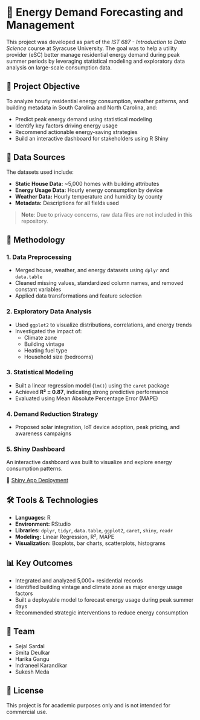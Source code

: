 # 🏡 Energy Demand Forecasting and Management

This project was developed as part of the *IST 687 - Introduction to Data Science* course at Syracuse University. The goal was to help a utility provider (eSC) better manage residential energy demand during peak summer periods by leveraging statistical modeling and exploratory data analysis on large-scale consumption data.

## 📌 Project Objective

To analyze hourly residential energy consumption, weather patterns, and building metadata in South Carolina and North Carolina, and:

- Predict peak energy demand using statistical modeling
- Identify key factors driving energy usage
- Recommend actionable energy-saving strategies
- Build an interactive dashboard for stakeholders using R Shiny

## 📂 Data Sources

The datasets used include:

- **Static House Data:** ~5,000 homes with building attributes
- **Energy Usage Data:** Hourly energy consumption by device
- **Weather Data:** Hourly temperature and humidity by county
- **Metadata:** Descriptions for all fields used

> **Note**: Due to privacy concerns, raw data files are not included in this repository.

## 🧠 Methodology

### 1. Data Preprocessing

- Merged house, weather, and energy datasets using `dplyr` and `data.table`
- Cleaned missing values, standardized column names, and removed constant variables
- Applied data transformations and feature selection

### 2. Exploratory Data Analysis

- Used `ggplot2` to visualize distributions, correlations, and energy trends
- Investigated the impact of:
  - Climate zone
  - Building vintage
  - Heating fuel type
  - Household size (bedrooms)

### 3. Statistical Modeling

- Built a linear regression model (`lm()`) using the `caret` package
- Achieved **R² = 0.87**, indicating strong predictive performance
- Evaluated using Mean Absolute Percentage Error (MAPE)

### 4. Demand Reduction Strategy

- Proposed solar integration, IoT device adoption, peak pricing, and awareness campaigns

### 5. Shiny Dashboard

An interactive dashboard was built to visualize and explore energy consumption patterns.

🔗 [Shiny App Deployment](https://smitadeulkar.shinyapps.io/shinyapp/)

## 🛠️ Tools & Technologies

- **Languages:** R
- **Environment:** RStudio
- **Libraries:** `dplyr`, `tidyr`, `data.table`, `ggplot2`, `caret`, `shiny`, `readr`
- **Modeling:** Linear Regression, R², MAPE
- **Visualization:** Boxplots, bar charts, scatterplots, histograms

## 📊 Key Outcomes

- Integrated and analyzed 5,000+ residential records
- Identified building vintage and climate zone as major energy usage factors
- Built a deployable model to forecast energy usage during peak summer days
- Recommended strategic interventions to reduce energy consumption

## 👥 Team

- Sejal Sardal
- Smita Deulkar
- Harika Gangu
- Indraneel Karandikar
- Sukesh Meda

## 📝 License

This project is for academic purposes only and is not intended for commercial use.


